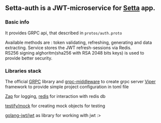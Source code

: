 ## Setta-auth is a JWT-microservice for [Setta](https://github.com/rosenthall/setta-core) app.

### Basic info

It provides GRPC api, that described in `protos/auth.proto`

Available methods are :  token validating, refreshing, generating and data extracting.
Service stores the JWT refresh-sessions via Redis.  
RS256 signing alghoritm(sha256 with RSA 2048 bits keys) is used to provide better security.

### Libraries stack

The official [GRPC](https://github.com/grpc/grpc-go/tree/master) library and [grpc-middleware](https://github.com/grpc-ecosystem/go-grpc-middleware/tree/main) to create grpc server
[Viper](https://www.notion.so/23-12-13-738f6c3280d94fc7a3ad1c7270b35f30?pvs=21) framework to provide simple project configuration in toml file

[Zap](https://github.com/uber-go/zap) for logging, [redis](http://github.com/go-redis/redis/v8) for interaction with redis db

[testify/mock](http://github.com/stretchr/testify/mock) for creating mock objects for testing

[golang-jwt/jwt](golang-jwt/jwt) as library for working with jwt :>
